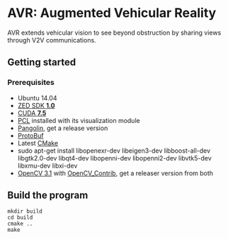# AVR: Augmented Vehicular Reality

AVR extends vehicular vision to see beyond obstruction by sharing views through V2V communications.


## Getting started

### Prerequisites

- Ubuntu 14.04
- [ZED SDK **1.0**](https://www.stereolabs.com/developers/)
- [CUDA **7.5**](https://developer.nvidia.com/cuda-downloads)
- [PCL](https://github.com/PointCloudLibrary/pcl) installed with its visualization module
- [Pangolin](https://github.com/stevenlovegrove/Pangolin), get a release version 
- [ProtoBuf](https://github.com/google/protobuf/blob/master/src/README.md)
- Latest [CMake](https://cmake.org/download/)
- sudo apt-get install libopenexr-dev libeigen3-dev libboost-all-dev libgtk2.0-dev libqt4-dev libopenni-dev libopenni2-dev libvtk5-dev libxmu-dev libxi-dev
- [OpenCV 3.1](http://opencv.org/downloads.html) with [OpenCV_Contrib](https://github.com/opencv/opencv_contrib), get a releaser version from both

## Build the program

    mkdir build
    cd build
    cmake ..
    make
